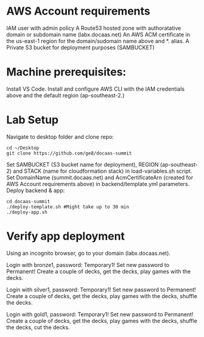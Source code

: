 # AWS Account requirements
IAM user with admin policy
A Route53 hosted zone with authoratative domain or subdomain name (labx.docaas.net)
An AWS ACM certificate in the us-east-1 region for the domain/sudomain name above and *. alias.
A Private S3 bucket for deployment purposes (SAMBUCKET)

# Machine prerequisites:
Install VS Code.
Install and configure AWS CLI with the IAM credentials above and the default region (ap-southeast-2.)

# Lab Setup
Navigate to desktop folder and clone repo: 
```shell
cd ~/Desktop
git clone https://github.com/ge8/docaas-summit
```
Set SAMBUCKET (S3 bucket name for deployment), REGION (ap-southeast-2) and STACK (name for cloudformation stack) in load-variables.sh script.
Set DomainName (summit.docaas.net) and AcmCertificateArn (created for AWS Account requirements above) in backend/template.yml parameters.
Deploy backend & app: 
```shell
cd docaas-summit 
./deploy-template.sh #Might take up to 30 min 
./deploy-app.sh
```

# Verify app deployment
Using an incognito browser, go to your domain (labx.docaas.net).

Login with bronze1, password: Temporary1! 
Set new password to Permanent!
Create a couple of decks, get the decks, play games with the decks.

Login with silver1, password: Temporary1! 
Set new password to Permanent!
Create a couple of decks, get the decks, play games with the decks, shuffle the decks.

Login with gold1, password: Temporary1! 
Set new password to Permanent!
Create a couple of decks, get the decks, play games with the decks, shuffle the decks, cut the decks.